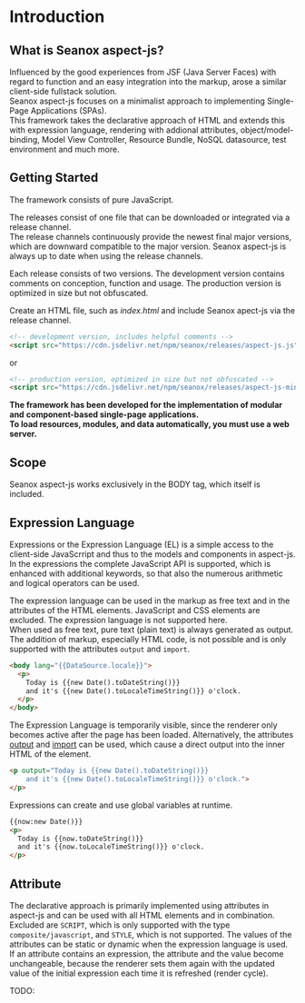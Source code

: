 # Introduction


## What is Seanox aspect-js?

Influenced by the good experiences from JSF (Java Server Faces) with regard to
function and an easy integration into the markup, arose a similar client-side
fullstack solution.  
Seanox aspect-js focuses on a minimalist approach to implementing
Single-Page Applications (SPAs).   
This framework takes the declarative approach of HTML and extends this with
expression language, rendering with addional attributes, object/model-binding,
Model View Controller, Resource Bundle, NoSQL datasource, test environment and
much more.


## Getting Started

The framework consists of pure JavaScript.

The releases consist of one file that can be downloaded or integrated via a
release channel.  
The release channels continuously provide the newest final major versions, which
are downward compatible to the major version. Seanox aspect-js is always up to
date when using the release channels.
 
Each release consists of two versions. The development version contains comments
on conception, function and usage. The production version is optimized in size
but not obfuscated.

Create an HTML file, such as _index.html_ and include Seanox apect-js via the
release channel.

```html
<!-- development version, includes helpful comments -->
<script src="https://cdn.jsdelivr.net/npm/seanox/releases/aspect-js.js"></script>
```

or

```html
<!-- production version, optimized in size but not obfuscated -->
<script src="https://cdn.jsdelivr.net/npm/seanox/releases/aspect-js-min.js"></script>
```

__The framework has been developed for the implementation of modular and__
__component-based single-page applications.__  
__To load resources, modules, and data automatically, you must use a web__
__server.__


## Scope

Seanox aspect-js works exclusively in the BODY tag, which itself is included.


## Expression Language

Expressions or the Expression Language (EL) is a simple access to the
client-side JavaScrript and thus to the models and components in aspect-js. In
the expressions the complete JavaScript API is supported, which is enhanced with
additional keywords, so that also the numerous arithmetic and logical operators
can be used.

The expression language can be used in the markup as free text and in the
attributes of the HTML elements. JavaScript and CSS elements are excluded. The
expression language is not supported here.    
When used as free text, pure text (plain text) is always generated as output.
The addition of markup, especially HTML code, is not possible and is only
supported with the attributes `output` and `import`.
 
```html
<body lang="{{DataSource.locale}}">
  <p>
    Today is {{new Date().toDateString()}}
    and it's {{new Date().toLocaleTimeString()}} o'clock.
  </p>
</body>
```

The Expression Language is temporarily visible, since the renderer only becomes
active after the page has been loaded. Alternatively, the attributes
[output](markup.md#output) and [import](markup.md#import) can be used, which
cause a direct output into the inner HTML of the element. 

```html
<p output="Today is {{new Date().toDateString()}}
    and it's {{new Date().toLocaleTimeString()}} o'clock.">
</p>
```

Expressions can create and use global variables at runtime.

```html
{{now:new Date()}}
<p>
  Today is {{now.toDateString()}}
  and it's {{now.toLocaleTimeString()}} o'clock.
</p>
```


## Attribute

The declarative approach is primarily implemented using attributes in aspect-js
and can be used with all HTML elements and in combination. Excluded are
`SCRIPT`,  which is only supported with the type `composite/javascript`, and
`STYLE`, which is not supported. The values of the attributes can be static or
dynamic when the expression language is used.   
If an attribute contains an expression, the attribute and the value become
unchangeable, because the renderer sets them again with the updated value of the
initial expression each time it is refreshed (render cycle).

TODO:
